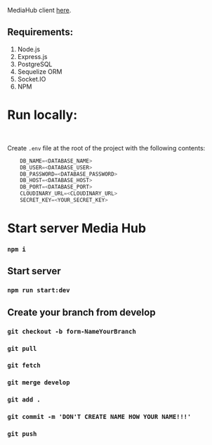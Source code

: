 MediaHub client [here](https://github.com/KolEvg/media-hub-client).

## Requirements:

1. Node.js
2. Express.js
3. PostgreSQL
4. Sequelize ORM
5. Socket.IO
6. NPM

# Run locally:
<br>

Create `.env` file at the root of the project with the following contents:

```javascript
    DB_NAME=<DATABASE_NAME>
    DB_USER=<DATABASE_USER>
    DB_PASSWORD=<DATABASE_PASSWORD>
    DB_HOST=<DATABASE_HOST>
    DB_PORT=<DATABASE_PORT>
    CLOUDINARY_URL=<CLOUDINARY_URL>
    SECRET_KEY=<YOUR_SECRET_KEY>
```
# Start server Media Hub

### `npm i`

## Start server

### `npm run start:dev`
## Create your branch from develop




### `git checkout -b form-NameYourBranch`



### `git pull`
### `git fetch`
### `git merge develop`

### `git add .`
### `git commit -m 'DON'T CREATE NAME HOW YOUR NAME!!!'`
### `git push`

















